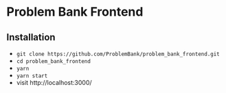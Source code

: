 # Problem Bank Frontend

## Installation

- `git clone https://github.com/ProblemBank/problem_bank_frontend.git`
- `cd problem_bank_frontend`
- `yarn`
- `yarn start`
- visit http://localhost:3000/

